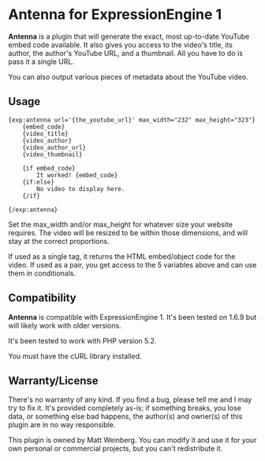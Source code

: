 Antenna for ExpressionEngine 1
========

**Antenna** is a plugin that will generate the exact, most up-to-date YouTube embed code available. It also gives you access to the video's title, its author, the author's YouTube URL, and a thumbnail. All you have to do is pass it a single URL. 

You can also output various pieces of metadata about the YouTube video.

Usage
-------

	{exp:antenna url='{the_youtube_url}' max_width="232" max_height="323"}
	    {embed_code}
	    {video_title}
	    {video_author}
	    {video_author_url}
	    {video_thumbnail}

	    {if embed_code}
	        It worked! {embed_code}
	    {if:else}
	        No video to display here.
	    {/if}

	{/exp:antenna}


Set the max\_width and/or max\_height for whatever size your website requires. The video will be resized to be within those dimensions, and will stay at the correct proportions.

If used as a single tag, it returns the HTML embed/object code for the video. If used as a pair, you get access to the 5 variables above and can use them in conditionals.

Compatibility
-------

**Antenna** is compatible with ExpressionEngine 1. It's been tested on 1.6.9 but will likely work with older versions.

It's been tested to work with PHP version 5.2.

You must have the cURL library installed.

Warranty/License
-------

There's no warranty of any kind. If you find a bug, please tell me and I may try to fix it. It's provided completely as-is; if something breaks, you lose data, or something else bad happens, the author(s) and owner(s) of this plugin are in no way responsible.

This plugin is owned by Matt Weinberg. You can modify it and use it for your own personal or commercial projects, but you can't redistribute it.